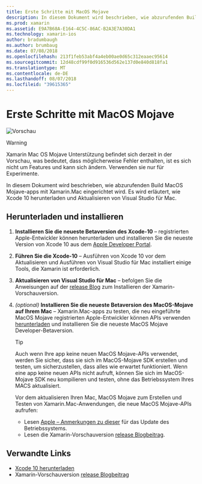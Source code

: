 ```yaml
---
title: Erste Schritte mit MacOS Mojave
description: In diesem Dokument wird beschrieben, wie abzurufenden Build MacOS Mojave-apps mit Xamarin.Mac eingerichtet wird. Es wird erläutert, wie Xcode 10 herunterladen und Aktualisieren von Visual Studio für Mac.
ms.prod: xamarin
ms.assetid: E9A7B68A-E164-4C5C-86AC-B2A3E7A30DA1
ms.technology: xamarin-ios
author: bradumbaugh
ms.author: brumbaug
ms.date: 07/08/2018
ms.openlocfilehash: 213f1feb53abf4a4eb00ae0d65c312eaaec95614
ms.sourcegitcommit: 12d48cdf99f0d916536d562e137d0e840d818fa1
ms.translationtype: MT
ms.contentlocale: de-DE
ms.lasthandoff: 08/07/2018
ms.locfileid: "39615365"
---
```

# <a name="getting-started-with-macos-mojave"></a>Erste Schritte mit MacOS Mojave

![Vorschau](~/media/shared/preview.png)

> [!WARNING]
> Xamarin Mac OS Mojave Unterstützung befindet sich derzeit in der Vorschau, was bedeutet, dass möglicherweise Fehler enthalten, ist es sich nicht um Features und kann sich ändern.
> Verwenden sie nur für Experimente. 

In diesem Dokument wird beschrieben, wie abzurufenden Build MacOS Mojave-apps mit Xamarin.Mac eingerichtet wird. Es wird erläutert, wie Xcode 10 herunterladen und Aktualisieren von Visual Studio für Mac.

## <a name="download-and-install"></a>Herunterladen und installieren

1. **Installieren Sie die neueste Betaversion des Xcode-10** – registrierten Apple-Entwickler können herunterladen und installieren Sie die neueste Version von Xcode 10 aus dem [Apple Developer Portal](https://developer.apple.com/download/).

2. **Führen Sie die Xcode-10** – Ausführen von Xcode 10 vor dem Aktualisieren und Ausführen von Visual Studio für Mac installiert einige Tools, die Xamarin ist erforderlich.

3. **Aktualisieren von Visual Studio für Mac** – befolgen Sie die Anweisungen auf der [release Blog](https://releases.xamarin.com/preview-release-xcode-10-beta-5/) zum Installieren der Xamarin-Vorschauversion.

4. _(optional)_  **Installieren Sie die neueste Betaversion des MacOS-Mojave auf Ihrem Mac** – Xamarin.Mac-apps zu testen, die neu eingeführte MacOS Mojave registrierten Apple-Entwickler können APIs verwenden [herunterladen](https://developer.apple.com/download/) und installieren Sie die neueste MacOS Mojave Developer-Betaversion.

   > [!TIP]
   > Auch wenn Ihre app keine neuen MacOS Mojave-APIs verwendet, werden Sie sicher, dass sie sich im MacOS-Mojave SDK erstellen und testen, um sicherzustellen, dass alles wie erwartet funktioniert. Wenn eine app keine neuen APIs nicht aufruft, können Sie sich im MacOS-Mojave SDK neu kompilieren und testen, ohne das Betriebssystem Ihres MACS aktualisiert.
   >
   > Vor dem aktualisieren Ihren Mac, MacOS Mojave zum Erstellen und Testen von Xamarin.Mac-Anwendungen, die neue MacOS Mojave-APIs aufrufen:
   >
   > - Lesen [Apple – Anmerkungen zu dieser](https://developer.apple.com/download/) für das Update des Betriebssystems.
   > - Lesen die Xamarin-Vorschauversion [release Blogbeitrag](https://releases.xamarin.com/preview-release-xcode-10-beta-5/).

## <a name="related-links"></a>Verwandte Links

- [Xcode 10 herunterladen](https://developer.apple.com/download/)
- Xamarin-Vorschauversion [release Blogbeitrag](https://releases.xamarin.com/preview-release-xcode-10-beta-5/)
